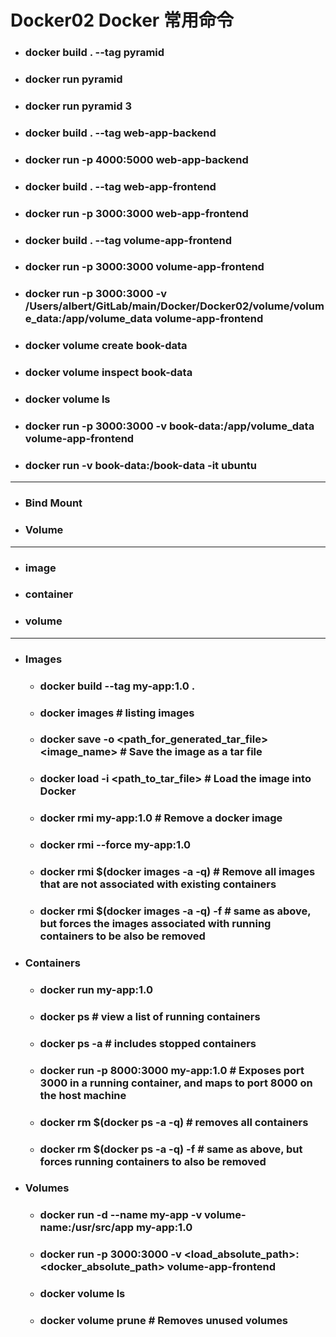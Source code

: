 Docker02 Docker 常用命令
=====
* ### docker build . --tag pyramid
* ### docker run pyramid
* ### docker run pyramid 3
* ### docker build . --tag web-app-backend
* ### docker run -p 4000:5000 web-app-backend
* ### docker build . --tag web-app-frontend
* ### docker run -p 3000:3000 web-app-frontend
* ### docker build . --tag volume-app-frontend
* ### docker run -p 3000:3000 volume-app-frontend
* ### docker run -p 3000:3000 -v /Users/albert/GitLab/main/Docker/Docker02/volume/volume_data:/app/volume_data volume-app-frontend
* ### docker volume create book-data
* ### docker volume inspect book-data
* ### docker volume ls
* ### docker run -p 3000:3000 -v book-data:/app/volume_data volume-app-frontend
* ### docker run -v book-data:/book-data -it ubuntu
***
* ### Bind Mount
* ### Volume
***
* ### image
* ### container
* ### volume
***
* ### Images
    * ### docker build --tag my-app:1.0 .
    * ### docker images # listing images
    * ### docker save -o <path_for_generated_tar_file> <image_name> # Save the image as a tar file
    * ### docker load -i <path_to_tar_file> # Load the image into Docker
    * ### docker rmi my-app:1.0 # Remove a docker image
    * ### docker rmi --force my-app:1.0 
    * ### docker rmi $(docker images -a -q) # Remove all images that are not associated with existing containers
    * ### docker rmi $(docker images -a -q) -f # same as above, but forces the images associated with running containers to be also be removed
* ### Containers
    * ### docker run my-app:1.0
    * ### docker ps # view a list of running containers
    * ### docker ps -a # includes stopped containers
    * ### docker run -p 8000:3000 my-app:1.0 # Exposes port 3000 in a running container, and maps to port 8000 on the host machine
    * ### docker rm $(docker ps -a -q)  # removes all containers
    * ### docker rm $(docker ps -a -q) -f  # same as above, but forces running containers to also be removed
* ### Volumes
    * ### docker run -d --name my-app -v volume-name:/usr/src/app my-app:1.0
    * ### docker run -p 3000:3000 -v <load_absolute_path>:<docker_absolute_path> volume-app-frontend
    * ### docker volume ls 
    * ### docker volume prune # Removes unused volumes
<br />
